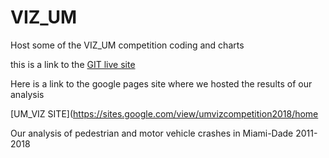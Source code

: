 # VIZ_UM
Host some of the VIZ_UM competition coding and charts

this is a link to the [GIT live site](https://idoneo.github.io/VIZ_UM/)


Here is a link to the google pages site where we hosted the results of our analysis  



[UM_VIZ SITE](https://sites.google.com/view/umvizcompetition2018/home



Our analysis of pedestrian and motor vehicle crashes in Miami-Dade 2011-2018 


